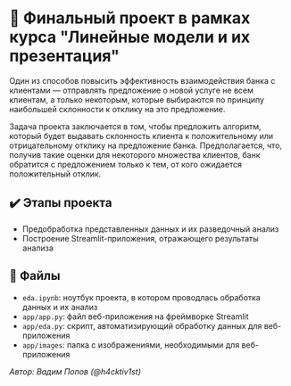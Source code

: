 # 🏦 Финальный проект в рамках курса "Линейные модели и их презентация"

Один из способов повысить эффективность взаимодействия банка с клиентами — отправлять предложение о новой услуге не всем клиентам, а только некоторым, которые выбираются по принципу наибольшей склонности к отклику на это предложение.

Задача проекта заключается в том, чтобы предложить алгоритм, который будет выдавать склонность клиента к положительному или отрицательному отклику на предложение банка. Предполагается, что, получив такие оценки для некоторого множества клиентов, банк обратится с предложением только к тем, от кого ожидается положительный отклик.

## ✔️ Этапы проекта

- Предобработка представленных данных и их разведочный анализ
- Построение Streamlit-приложения, отражающего результаты анализа

## 📂 Файлы

- `eda.ipynb`: ноутбук проекта, в котором проводлась обработка данных и их анализ
- `app/app.py`: файл веб-приложения на фреймворке Streamlit
- `app/eda.py`: скрипт, автоматизирующий обработку данных для веб-приложения
- `app/images`: папка с изображениями, необходимыми для веб-приложения

*Автор: Вадим Попов (@h4cktiv1st)*
